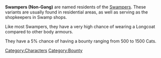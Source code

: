 **Swampers (Non-Gang)** are named residents of the
[Swampers](03%20-%20Projects%20&%20Wikis/Kenshi/Kenshi%20Wiki/Kenshi%20Wiki%20Template/Swampers.md "wikilink"). These variants are usually found in
residential areas, as well as serving as the shopkeepers in Swamp shops.

Like most Swampers, they have a very high chance of wearing a Longcoat
compared to other body armours.

They have a 5% chance of having a bounty ranging from 500 to 1500 Cats.

[Category:Characters](Category:Characters "wikilink")
[Category:Bounty](Category:Bounty "wikilink")